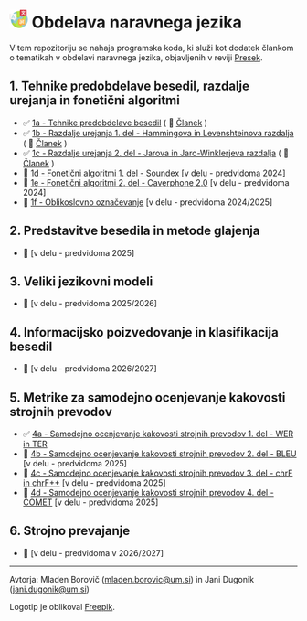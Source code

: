 # <img src="https://github.com/procesiranje-naravnega-jezika/example-code/blob/main/logo.png?raw=true" width="32" /> Obdelava naravnega jezika

V tem repozitoriju se nahaja programska koda, ki služi kot dodatek člankom o tematikah v obdelavi naravnega jezika, objavljenih v reviji [Presek](http://www.presek.si/).

## 1. Tehnike predobdelave besedil, razdalje urejanja in fonetični algoritmi
* :white_check_mark: [1a - Tehnike predobdelave besedil](1a%20-%20Tehnike%20predobdelave%20besedil) ( :memo: [Članek](https://www.dlib.si/details/URN:NBN:SI:DOC-SY9GPFUY/) )
* :white_check_mark: [1b - Razdalje urejanja 1. del - Hammingova in Levenshteinova razdalja](1b%20-%20Razdalje%20urejanja%201.%20del%20-%20Hammingova%20in%20Levenshteinova%20razdalja) ( :memo: [Članek](https://www.dlib.si/details/URN:NBN:SI:DOC-M7U6NM6G) )
* :white_check_mark: [1c - Razdalje urejanja 2. del - Jarova in Jaro-Winklerjeva razdalja](1c%20-%20Razdalje%20urejanja%202.%20del%20-%20Jarova%20in%20Jaro-Winklerjeva%20razdalja) ( :memo: [Članek](https://www.dlib.si/details/URN:NBN:SI:DOC-895JK7OO) )
* :construction: [1d - Fonetični algoritmi 1. del - Soundex]() [v delu - predvidoma 2024]
* :construction: [1e - Fonetični algoritmi 2. del - Caverphone 2.0]() [v delu - predvidoma 2024]
* :construction: [1f - Oblikoslovno označevanje]() [v delu - predvidoma 2024/2025]

## 2. Predstavitve besedila in metode glajenja
* :construction: [v delu - predvidoma 2025]

## 3. Veliki jezikovni modeli
* :construction: [v delu - predvidoma 2025/2026]

## 4. Informacijsko poizvedovanje in klasifikacija besedil
* :construction: [v delu - predvidoma 2026/2027]

## 5. Metrike za samodejno ocenjevanje kakovosti strojnih prevodov
* :white_check_mark: [4a - Samodejno ocenjevanje kakovosti strojnih prevodov 1. del - WER in TER](4a%20-%20Metrike%201.%20del%20-%20WER%20in%20TER)
* :construction: [4b - Samodejno ocenjevanje kakovosti strojnih prevodov 2. del - BLEU]() [v delu - predvidoma 2025]
* :construction: [4c - Samodejno ocenjevanje kakovosti strojnih prevodov 3. del - chrF in chrF++]() [v delu - predvidoma 2025]
* :construction: [4d - Samodejno ocenjevanje kakovosti strojnih prevodov 4. del - COMET]() [v delu - predvidoma 2025]

## 6. Strojno prevajanje
* :construction: [v delu - predvidoma v 2026/2027]

---
Avtorja: Mladen Borovič (mladen.borovic@um.si) in Jani Dugonik (jani.dugonik@um.si)

Logotip je oblikoval <a href="https://www.freepik.com/icon/languages_3898150#fromView=keyword&term=Language&page=1&position=5&uuid=48e076c0-186e-41e1-9807-5e21b8593d12">Freepik</a>.
